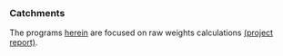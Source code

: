 
<br>

### Catchments

The programs [herein](.) are focused on raw weights calculations [(project report)](https://github.com/premodelling/trusts/blob/master/trusts.pdf).

<br>
<br>

<br>
<br>

<br>
<br>

<br>
<br>